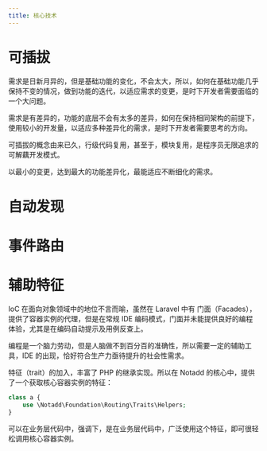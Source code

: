 ```yaml
---
title: 核心技术
---
```


# 可插拔

需求是日新月异的，但是基础功能的变化，不会太大，所以，如何在基础功能几乎保持不变的情况，做到功能的迭代，以适应需求的变更，是时下开发者需要面临的一个大问题。

需求是有差异的，功能的底层不会有太多的差异，如何在保持相同架构的前提下，使用较小的开发量，以适应多种差异化的需求，是时下开发者需要思考的方向。

可插拔的概念由来已久，行级代码复用，甚至于，模块复用，是程序员无限追求的可解藕开发模式。

以最小的变更，达到最大的功能差异化，最能适应不断细化的需求。

# 自动发现

# 事件路由

# 辅助特征

IoC 在面向对象领域中的地位不言而喻，虽然在 Laravel 中有 门面（Facades），提供了容器实例的代理，但是在常规 IDE 编码模式，门面并未能提供良好的编程体验，尤其是在编码自动提示及用例反查上。

编程是一个脑力劳动，但是人脑做不到百分百的准确性，所以需要一定的辅助工具，IDE 的出现，恰好符合生产力亟待提升的社会性需求。

特征（trait）的加入，丰富了 PHP 的继承实现。所以在 Notadd 的核心中，提供了一个获取核心容器实例的特征：

```php
class a {
    use \Notadd\Foundation\Routing\Traits\Helpers;
}
```

可以在业务层代码中，强调下，是在业务层代码中，广泛使用这个特征，即可很轻松调用核心容器实例。
